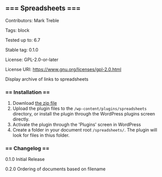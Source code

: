 ## === Spreadsheets ===
Contributors:      Mark Treble

Tags:              block

Tested up to:      6.7

Stable tag:        0.1.0

License:           GPL-2.0-or-later

License URI:       https://www.gnu.org/licenses/gpl-2.0.html

Display archive of links to spreadsheets

### == Installation ==

1. Download [the zip file](spreadsheets.zip)
1. Upload the plugin files to the `/wp-content/plugins/spreadsheets` directory, or install the plugin through the WordPress plugins screen directly.
1. Activate the plugin through the 'Plugins' screen in WordPress
1. Create a folder in your document root `/spreadsheets/`. The plugin will look for files in thius folder.

### == Changelog ==

0.1.0
Initial Release

0.2.0
Ordering of documents based on filename


